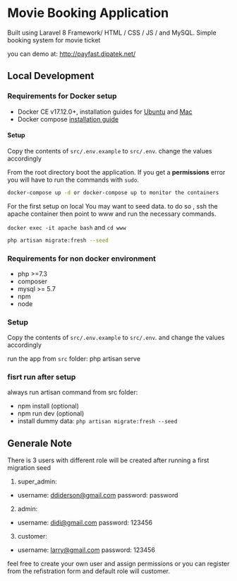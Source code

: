 # Movie Booking Application

Built using Laravel 8 Framework/ HTML / CSS / JS / and MySQL. Simple booking system for movie ticket

you can demo at: http://payfast.dipatek.net/

## Local Development

### Requirements for Docker setup

- Docker CE v17.12.0+, installation guides for [Ubuntu](https://docs.docker.com/engine/installation/linux/docker-ce/ubuntu/) and [Mac](https://docs.docker.com/docker-for-mac/install/)
- Docker compose [installation guide](https://docs.docker.com/compose/install/)

#### Setup

Copy the contents of `src/.env.example` to `src/.env`. change the values accordingly

From the root directory boot the application. If you get a **permissions** error you will have to run the commands with `sudo`.

```sh
docker-compose up -d or docker-compose up to monitor the containers
```
For the first setup on local You may want to seed data. to do so , ssh the apache container then point to www and run the necessary commands.

`docker exec -it apache bash` and `cd www`

```sh
php artisan migrate:fresh --seed
```

### Requirements for non docker environment

- php >=7.3
- composer
- mysql >= 5.7
- npm
- node

### Setup 

Copy the contents of `src/.env.example` to `src/.env`. and change the values accordingly

run the app from `src` folder: php artisan serve 

### fisrt run after setup

always run artisan command from src folder:

- npm install (optional)
- npm run dev (optional)
- install dummy data: `php artisan migrate:fresh --seed`

## Generale Note

There is 3 users with different role will be created after running a first migration seed

1. super_admin: 
- username: ddiderson@gmail.com password: password

2. admin: 
- username: didi@gmail.com password: 123456

3. customer: 
- username: larry@gmail.com password: 123456

feel free to create your own user and assign permissions or you can register from the refistration form and default role will customer.

